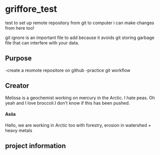 # griffore_test
test to set up remote repository from git to computer
i can make changes from here too!

git ignore is an important file to add because it avoids git storing garbage file that can interfere with your data.
## Purpose
-create a reomote repositore on github
-practice git workflow
## Creator

Melissa is a geochemist working on mercury in the Arctic. I hate peas.
Oh yeah and I love broccoli.I don't know if this has been pushed.

#### Asiia
Hello, we are working in Arctic too with forestry, erosion in watershed + heavy metals

## project information